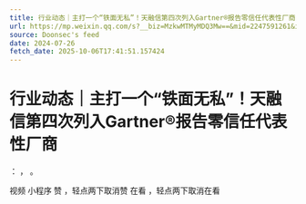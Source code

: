 ```yaml
---
title: 行业动态｜主打一个“铁面无私”！天融信第四次列入Gartner®报告零信任代表性厂商
url: https://mp.weixin.qq.com/s?__biz=MzkwMTMyMDQ3Mw==&mid=2247591261&idx=2&sn=69bd6233cd67e35ba2037f364275e058
source: Doonsec's feed
date: 2024-07-26
fetch_date: 2025-10-06T17:41:51.157424
---
```


# 行业动态｜主打一个“铁面无私”！天融信第四次列入Gartner®报告零信任代表性厂商

：
，
。

视频
小程序
赞
，轻点两下取消赞
在看
，轻点两下取消在看